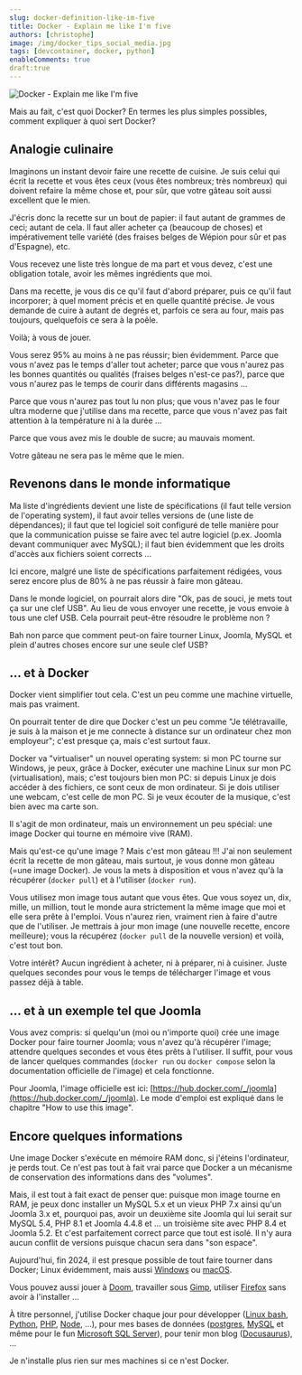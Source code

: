 ```yaml
---
slug: docker-definition-like-im-five 
title: Docker - Explain me like I'm five 
authors: [christophe] 
image: /img/docker_tips_social_media.jpg 
tags: [devcontainer, docker, python] 
enableComments: true
draft:true 
---
```

![Docker - Explain me like I'm five](/img/docker_tips_banner.jpg)

Mais au fait, c'est quoi Docker? En termes les plus simples possibles, comment expliquer à quoi sert Docker?

## Analogie culinaire

Imaginons un instant devoir faire une recette de cuisine.  Je suis celui qui écrit la recette et vous êtes ceux (vous êtes nombreux; très nombreux) qui doivent refaire la même chose et, pour sûr, que votre gâteau soit aussi excellent que le mien.

J'écris donc la recette sur un bout de papier: il faut autant de grammes de ceci; autant de cela. Il faut aller acheter ça (beaucoup de choses) et impérativement telle variété (des fraises belges de Wépion pour sûr et pas d'Espagne), etc.

Vous recevez une liste très longue de ma part et vous devez, c'est une obligation totale, avoir les mêmes ingrédients que moi.

Dans ma recette, je vous dis ce qu'il faut d'abord préparer, puis ce qu'il faut incorporer; à quel moment précis et en quelle quantité précise. Je vous demande de cuire à autant de degrés et, parfois ce sera au four, mais pas toujours, quelquefois ce sera à la poêle.

Voilà; à vous de jouer.

Vous serez 95% au moins à ne pas réussir; bien évidemment.  Parce que vous n'avez pas le temps d'aller tout acheter; parce que vous n'aurez pas les bonnes quantités ou qualités (fraises belges n'est-ce pas?), parce que vous n'aurez pas le temps de courir dans différents magasins ...

Parce que vous n'aurez pas tout lu non plus; que vous n'avez pas le four ultra moderne que j'utilise dans ma recette, parce que vous n'avez pas fait attention à la température ni à la durée ...

Parce que vous avez mis le double de sucre; au mauvais moment.

Votre gâteau ne sera pas le même que le mien.

## Revenons dans le monde informatique

Ma liste d'ingrédients devient une liste de spécifications (il faut telle version de l'operating system), il faut avoir telles versions de (une liste de dépendances); il faut que tel logiciel soit configuré de telle manière pour que la communication puisse se faire avec tel autre logiciel (p.ex. Joomla devant communiquer avec MySQL); il faut bien évidemment que les droits d'accès aux fichiers soient corrects ...

Ici encore, malgré une liste de spécifications parfaitement rédigées, vous serez encore plus de 80% à ne pas réussir à faire mon gâteau.

Dans le monde logiciel, on pourrait alors dire "Ok, pas de souci, je mets tout ça sur une clef USB". Au lieu de vous envoyer une recette, je vous envoie à tous une clef USB. Cela pourrait peut-être résoudre le problème non ?

Bah non parce que comment peut-on faire tourner Linux, Joomla, MySQL et plein d'autres choses encore sur une seule clef USB?

## ... et à Docker

Docker vient simplifier tout cela. C'est un peu comme une machine virtuelle, mais pas vraiment.

On pourrait tenter de dire que Docker c'est un peu comme "Je télétravaille, je suis à la maison et je me connecte à distance sur un ordinateur chez mon employeur"; c'est presque ça, mais c'est surtout faux.

Docker va "virtualiser" un nouvel operating system: si mon PC tourne sur Windows, je peux, grâce à Docker, exécuter une machine Linux sur mon PC (virtualisation), mais; c'est toujours bien mon PC: si depuis Linux je dois accéder à des fichiers, ce sont ceux de mon ordinateur. Si je dois utiliser une webcam, c'est celle de mon PC. Si je veux écouter de la musique, c'est bien avec ma carte son.  

Il s'agit de mon ordinateur, mais un environnement un peu spécial: une image Docker qui tourne en mémoire vive (RAM).

Mais qu'est-ce qu'une image ? Mais c'est mon gâteau !!! J'ai non seulement écrit la recette de mon gâteau, mais surtout, je vous donne mon gâteau (=une image Docker).  Je vous la mets à disposition et vous n'avez qu'à la récupérer (`docker pull`) et à l'utiliser (`docker run`).

Vous utilisez mon image tous autant que vous êtes. Que vous soyez un, dix, mille, un million, tout le monde aura strictement la même image que moi et elle sera prête à l'emploi. Vous n'aurez rien, vraiment rien à faire d'autre que de l'utiliser.  Je mettrais à jour mon image (une nouvelle recette, encore meilleure); vous la récupérez (`docker pull` de la nouvelle version) et voilà, c'est tout bon.

Votre intérêt? Aucun ingrédient à acheter, ni à préparer, ni à cuisiner. Juste quelques secondes pour vous le temps de télécharger l'image et vous passez déjà à table.

## ... et à un exemple tel que Joomla

Vous avez compris: si quelqu'un (moi ou n'importe quoi) crée une image Docker pour faire tourner Joomla; vous n'avez qu'à récupérer l'image; attendre quelques secondes et vous êtes prêts à l'utiliser. Il suffit, pour vous de lancer quelques commandes (`docker run` ou `docker compose` selon la documentation officielle de l'image) et cela fonctionne.

Pour Joomla, l'image officielle est ici: [https://hub.docker.com/_/joomla](https://hub.docker.com/_/joomla). Le mode d'emploi est expliqué dans le chapitre "How to use this image".

## Encore quelques informations

Une image Docker s'exécute en mémoire RAM donc, si j'éteins l'ordinateur, je perds tout. Ce n'est pas tout à fait vrai parce que Docker a un mécanisme de conservation des informations dans des "volumes".

Mais, il est tout à fait exact de penser que: puisque mon image tourne en RAM, je peux donc installer un MySQL 5.x et un vieux PHP 7.x ainsi qu'un Joomla 3.x et, pourquoi pas, avoir un deuxième site Joomla qui lui serait sur MySQL 5.4, PHP 8.1 et Joomla 4.4.8 et ... un troisième site avec PHP 8.4 et Joomla 5.2. Et c'est parfaitement correct parce que tout est isolé. Il n'y aura aucun conflit de versions puisque chacun sera dans "son espace".

Aujourd'hui, fin 2024, il est presque possible de tout faire tourner dans Docker; Linux évidemment, mais aussi [Windows](https://hub.docker.com/r/dockurr/windows) ou [macOS](https://hub.docker.com/r/dockurr/macos).

Vous pouvez aussi jouer à [Doom](https://github.com/CallumHoughton18/Doom-In-Docker), travailler sous [Gimp](https://hub.docker.com/r/gimp/gimp/), utiliser [Firefox](https://hub.docker.com/r/linuxserver/firefox) sans avoir à l'installer ...

À titre personnel, j'utilise Docker chaque jour pour développer ([Linux bash](https://hub.docker.com/_/alpine), [Python](https://hub.docker.com/_/python), [PHP](https://hub.docker.com/_/php), [Node](https://hub.docker.com/search?q=node), ...), pour mes bases de données ([postgres](https://hub.docker.com/_/postgres), [MySQL](https://hub.docker.com/_/mysql) et même pour le fun [Microsoft SQL Server](https://localhost:3000/blog/docker-mssql-server)), pour tenir mon blog ([Docusaurus](https://localhost:3000/blog/docusaurus-docker-own-blog)), ...

Je n'installe plus rien sur mes machines si ce n'est Docker.
